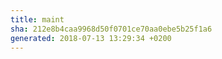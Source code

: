 ```yaml
---
title: maint
sha: 212e8b4caa9968d50f0701ce70aa0ebe5b25f1a6
generated: 2018-07-13 13:29:34 +0200
---
```

